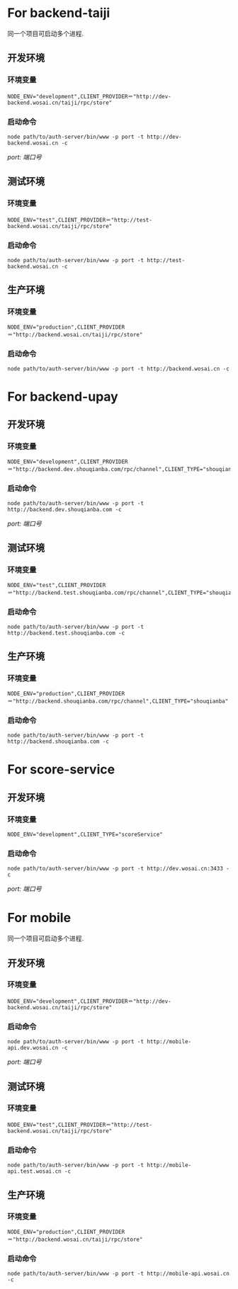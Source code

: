 # For backend-taiji

同一个项目可启动多个进程.

## 开发环境

### 环境变量
```
NODE_ENV="development",CLIENT_PROVIDER＝"http://dev-backend.wosai.cn/taiji/rpc/store"
```
### 启动命令
```
node path/to/auth-server/bin/www -p port -t http://dev-backend.wosai.cn -c
```

*port: 端口号*

## 测试环境
### 环境变量
```
NODE_ENV="test",CLIENT_PROVIDER＝"http://test-backend.wosai.cn/taiji/rpc/store"
```
### 启动命令
```
node path/to/auth-server/bin/www -p port -t http://test-backend.wosai.cn -c
```

## 生产环境
### 环境变量
```
NODE_ENV="production",CLIENT_PROVIDER＝"http://backend.wosai.cn/taiji/rpc/store"
```
### 启动命令
```
node path/to/auth-server/bin/www -p port -t http://backend.wosai.cn -c
```

# For backend-upay

## 开发环境

### 环境变量
```
NODE_ENV="development",CLIENT_PROVIDER＝"http://backend.dev.shouqianba.com/rpc/channel",CLIENT_TYPE="shouqianba"
```
### 启动命令
```
node path/to/auth-server/bin/www -p port -t http://backend.dev.shouqianba.com -c
```

*port: 端口号*

## 测试环境
### 环境变量
```
NODE_ENV="test",CLIENT_PROVIDER＝"http://backend.test.shouqianba.com/rpc/channel",CLIENT_TYPE="shouqianba"
```
### 启动命令
```
node path/to/auth-server/bin/www -p port -t http://backend.test.shouqianba.com -c
```

## 生产环境
### 环境变量
```
NODE_ENV="production",CLIENT_PROVIDER＝"http://backend.shouqianba.com/rpc/channel",CLIENT_TYPE="shouqianba"
```
### 启动命令
```
node path/to/auth-server/bin/www -p port -t http://backend.shouqianba.com -c
```


# For score-service

## 开发环境

### 环境变量
```
NODE_ENV="development",CLIENT_TYPE="scoreService"
```
### 启动命令
```
node path/to/auth-server/bin/www -p port -t http://dev.wosai.cn:3433 -c
```

*port: 端口号*


# For mobile

同一个项目可启动多个进程.

## 开发环境

### 环境变量
```
NODE_ENV="development",CLIENT_PROVIDER＝"http://dev-backend.wosai.cn/taiji/rpc/store"
```
### 启动命令
```
node path/to/auth-server/bin/www -p port -t http://mobile-api.dev.wosai.cn -c
```

*port: 端口号*

## 测试环境
### 环境变量
```
NODE_ENV="test",CLIENT_PROVIDER＝"http://test-backend.wosai.cn/taiji/rpc/store"
```
### 启动命令
```
node path/to/auth-server/bin/www -p port -t http://mobile-api.test.wosai.cn -c
```

## 生产环境
### 环境变量
```
NODE_ENV="production",CLIENT_PROVIDER＝"http://backend.wosai.cn/taiji/rpc/store"
```
### 启动命令
```
node path/to/auth-server/bin/www -p port -t http://mobile-api.wosai.cn -c
```
